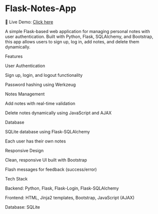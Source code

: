 ﻿# Flask-Notes-App
 
🚀 Live Demo: [Click here](https://flask-notes-app-1-n6jj.onrender.com)

A simple Flask-based web application for managing personal notes with user authentication. Built with Python, Flask, SQLAlchemy, and Bootstrap, this app allows users to sign up, log in, add notes, and delete them dynamically.

Features

User Authentication

Sign up, login, and logout functionality

Password hashing using Werkzeug

Notes Management

Add notes with real-time validation

Delete notes dynamically using JavaScript and AJAX

Database

SQLite database using Flask-SQLAlchemy

Each user has their own notes

Responsive Design

Clean, responsive UI built with Bootstrap

Flash messages for feedback (success/error)

Tech Stack

Backend: Python, Flask, Flask-Login, Flask-SQLAlchemy

Frontend: HTML, Jinja2 templates, Bootstrap, JavaScript (AJAX)

Database: SQLite



